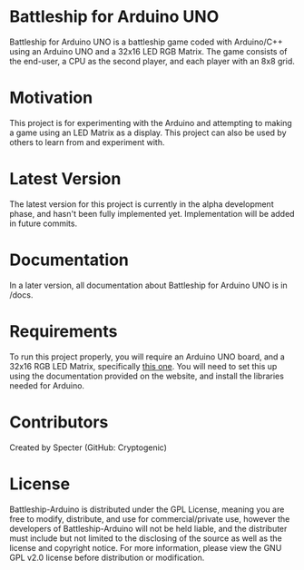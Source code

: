 # Battleship for Arduino UNO
Battleship for Arduino UNO is a battleship game coded with Arduino/C++ using an Arduino UNO and a 32x16 LED RGB Matrix. The game consists of the end-user, a CPU as the second player, and each player with an 8x8 grid.

# Motivation
This project is for experimenting with the Arduino and attempting to making a game using an LED Matrix as a display. This project can also be used by others to learn from and experiment with.

# Latest Version
The latest version for this project is currently in the alpha development phase, and hasn't been fully implemented yet. Implementation will be added in future commits.

# Documentation
In a later version, all documentation about Battleship for Arduino UNO is in /docs.

# Requirements
To run this project properly, you will require an Arduino UNO board, and a 32x16 RGB LED Matrix, specifically [this one](https://www.adafruit.com/products/420). You will need to set this up using the documentation provided on the website, and install the libraries needed for Arduino.

# Contributors
Created by Specter (GitHub: Cryptogenic)

# License
Battleship-Arduino is distributed under the GPL License, meaning you are free to modify, distribute, and use for commercial/private use, however the developers of Battleship-Arduino will not be held liable, and the distributer must include but not limited to the disclosing of the source as well as the license and copyright notice. For more information, please view the GNU GPL v2.0 license before distribution or modification.
